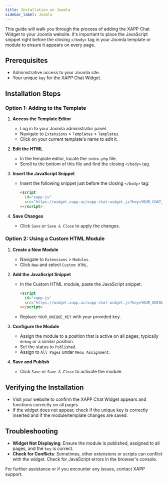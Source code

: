 ```yaml
---
title: Installation on Joomla
sidebar_label: Joomla
---
```


This guide will walk you through the process of adding the XAPP Chat Widget to your Joomla website. It's important to place the JavaScript snippet right before the closing `</body>` tag in your Joomla template or module to ensure it appears on every page.

## Prerequisites

- Administrative access to your Joomla site.
- Your unique `key` for the XAPP Chat Widget.

## Installation Steps

### Option 1: Adding to the Template

1. **Access the Template Editor**

   - Log in to your Joomla administrator panel.
   - Navigate to `Extensions` > `Templates` > `Templates`.
   - Click on your current template's name to edit it.

2. **Edit the HTML**

   - In the template editor, locate the `index.php` file.
   - Scroll to the bottom of this file and find the closing `</body>` tag.

3. **Insert the JavaScript Snippet**

   - Insert the following snippet just before the closing `</body>` tag:
     ```html
     <script
       id="xapp-js"
       src="https://widget.xapp.ai/xapp-chat-widget.js?key=YOUR_CHAT_KEY"
     ></script>
     ```

4. **Save Changes**
   - Click `Save` or `Save & Close` to apply the changes.

### Option 2: Using a Custom HTML Module

1. **Create a New Module**

   - Navigate to `Extensions` > `Modules`.
   - Click `New` and select `Custom HTML`.

2. **Add the JavaScript Snippet**

   - In the Custom HTML module, paste the JavaScript snippet:
     ```html
     <script
       id="xapp-js"
       src="https://widget.xapp.ai/xapp-chat-widget.js?key=YOUR_UNIQUE_KEY"
     ></script>
     ```
   - Replace `YOUR_UNIQUE_KEY` with your provided key.

3. **Configure the Module**

   - Assign the module to a position that is active on all pages, typically `debug` or a similar position.
   - Set the status to `Published`.
   - Assign to `All Pages` under `Menu Assignment`.

4. **Save and Publish**
   - Click `Save` or `Save & Close` to activate the module.

## Verifying the Installation

- Visit your website to confirm the XAPP Chat Widget appears and functions correctly on all pages.
- If the widget does not appear, check if the unique key is correctly inserted and if the module/template changes are saved.

## Troubleshooting

- **Widget Not Displaying**: Ensure the module is published, assigned to all pages, and the `key` is correct.
- **Check for Conflicts**: Sometimes, other extensions or scripts can conflict with the widget. Check for JavaScript errors in the browser's console.

For further assistance or if you encounter any issues, contact XAPP support.
